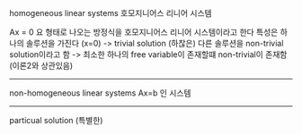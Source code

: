 homogeneous linear systems 호모지니어스 리니어 시스템

Ax = 0 요 형태로 나오는 방정식을 호모지니어스 리니어 시스템이라고 한다
특성은 하나의 솔루션을 가진다 (x=0) -> trivial solution (하찮은)
다른 솔루션을 non-trivial solution이라고 함
-> 최소한 하나의 free variable이 존재할떄 non-trivial이 존재함 (이론2와 상관있음)

---------------------
 
non-homogeneous linear systems
Ax=b 인 시스템

--------------

particual solution (특별한)
















































